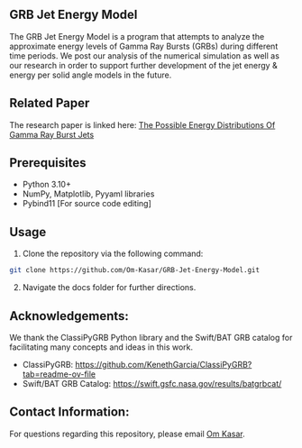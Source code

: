 ## GRB Jet Energy Model
The GRB Jet Energy Model is a program that attempts to analyze the approximate energy levels of Gamma Ray Bursts (GRBs) during different time periods. We post our analysis of the numerical simulation as well as our research in order to support further development of the jet energy & energy per solid angle models in the future.

## Related Paper
The research paper is linked here: [The Possible Energy Distributions Of Gamma Ray Burst Jets](https://storage.googleapis.com/mtc-api-production-bucket/evidence/712/23680/52020/file/f15aee25e576f13561ec1230b178d0bb/The_Possible_Energy_Distributions_Of_GRB_Jets.pdf)

## Prerequisites
- Python 3.10+
- NumPy, Matplotlib, Pyyaml libraries
- Pybind11 [For source code editing]

## Usage
1. Clone the repository via the following command:

```bash
git clone https://github.com/Om-Kasar/GRB-Jet-Energy-Model.git
```

2. Navigate the docs folder for further directions.

## Acknowledgements:
We thank the ClassiPyGRB Python library and the Swift/BAT GRB catalog for facilitating many concepts and ideas in this work.

- ClassiPyGRB: https://github.com/KenethGarcia/ClassiPyGRB?tab=readme-ov-file
- Swift/BAT GRB Catalog: https://swift.gsfc.nasa.gov/results/batgrbcat/

## Contact Information:
For questions regarding this repository, please email [Om Kasar](contact.omkasar@gmail.com).
